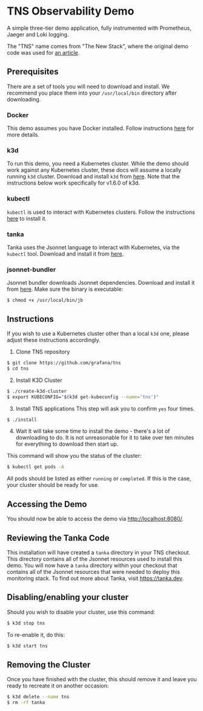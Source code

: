 # TNS Observability Demo

A simple three-tier demo application, fully instrumented with Prometheus, Jaeger and Loki logging.

The "TNS" name comes from "The New Stack", where the original demo code was used for [an article](https://thenewstack.io/how-to-detect-map-and-monitor-docker-containers-with-weave-scope-from-weaveworks/).

## Prerequisites

There are a set of tools you will need to download and install. We recommend you place
them into your `/usr/local/bin` directory after downloading.

### Docker
This demo assumes you have Docker installed. Follow instructions [here](https://docs.docker.com/install/) for more details.

### k3d
To run this demo, you need a Kubernetes cluster. While the demo should work against any 
Kubernetes cluster, these docs will assume a locally running `k3d` cluster. Download and
install `k3d` from [here](https://github.com/rancher/k3d/releases/tag/v1.6.0). Note that the instructions below work specifically for v1.6.0 of k3d.

### kubectl
`kubectl` is used to interact with Kubernetes clusters. Follow the instructions
[here](https://kubernetes.io/docs/tasks/tools/install-kubectl/) to install it.

### tanka
Tanka uses the Jsonnet language to interact with Kubernetes, via the `kubectl` tool.
Download and install it from [here](https://github.com/grafana/tanka/releases/tag/v0.7.1).

### jsonnet-bundler
Jsonnet bundler downloads Jsonnet dependencies. Download and install it from 
[here](https://github.com/jsonnet-bundler/jsonnet-bundler/releases/tag/v0.2.0). Make sure the binary is executable:
```
$ chmod +x /usr/local/bin/jb
```

## Instructions

If you wish to use a Kubernetes cluster other than a local `k3d` one, please adjust these
instructions accordingly.

1. Clone TNS repository
```sh
$ git clone https://github.com/grafana/tns
$ cd tns
```

2. Install K3D Cluster
```sh
$ ./create-k3d-cluster
$ export KUBECONFIG="$(k3d get-kubeconfig --name='tns')"
```

3. Install TNS applications
This step will ask you to confirm `yes` four times.
```sh
$ ./install
```

4. Wait
It will take some time to install the demo - there's a lot of downloading to do.
It is not unreasonable for it to take over ten minutes for everything to
download then start up.

This command will show you the status of the cluster:

```sh
$ kubectl get pods -A
```
All pods should be listed as either `running` or `completed`. If this is the case,
your cluster should be ready for use.

## Accessing the Demo

You should now be able to access the demo via [http://localhost:8080/](http://localhost:8080).

## Reviewing the Tanka Code
This installation will have created a `tanka` directory in your TNS checkout. This
directory contains all of the Jsonnet resources used to install this demo.
You will now have a `tanka` directory within your checkout that contains all of the 
Jsonnet resources that were needed to deploy this monitoring stack. To find out more
about Tanka, visit https://tanka.dev.

## Disabling/enabling your cluster
Should you wish to disable your cluster, use this command:

```sh
$ k3d stop tns
```
To re-enable it, do this:
```sh
$ k3d start tns
```

## Removing the Cluster
Once you have finished with the cluster, this should remove it and leave you ready to
recreate it on another occasion:
```sh
$ k3d delete --name tns
$ rm -rf tanka
```
